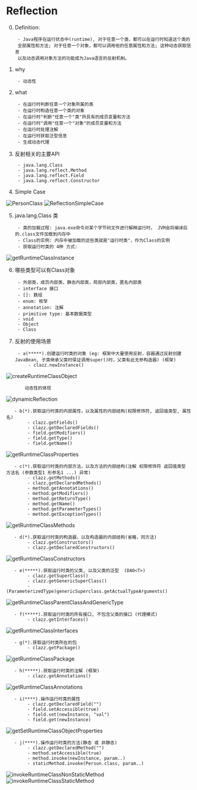 # Reflection
        
0. Definition:
    
        - Java程序在运行状态中(runtime), 对于任意一个类，都可以在运行时知道这个类的
        全部属性和方法; 对于任意一个对象，都可以调用他的任意属性和方法; 这种动态获取信息
        以及动态调用对象方法的功能成为Java语言的反射机制。
    
1. why

        - 动态性
        
2. what
    
        - 在运行时判断任意一个对象所属的类
        - 在运行时构造任意一个类的对象
        - 在运行时"判断"任意一个"类"所具有的成员变量和方法
        - 在运行时"调用"任意一个"对象"的成员变量和方法
        - 在运行时处理注解
        - 在运行时获取泛型信息
        - 生成动态代理

3. 反射相关的主要API

        - java.lang.Class
        - java.lang.reflect.Method
        - java.lang.reflect.Field
        - java.lang.reflect.Constructor
        
4. Simple Case

![PersonClass](imagePool/PersonClass.png)
![ReflectionSimpleCase](imagePool/ReflectionSimpleCase.png)


5. java.lang.Class 类

        - 类的加载过程: java.exe命令对某个字节码文件进行解释运行时， JVM会将编译后的.class文件加载到内存中
        - Class的实例: 内存中被加载的这些类就是"运行时类"，作为Class的实例
        - 获取运行时类的 4种 方式: 
![getRuntimeClassInstance](imagePool/getRuntimeClassInstance.png)


6. 哪些类型可以有Class对象

        - 外部类，成员内部类，静态内部类，局部内部类，匿名内部类
        - interface 接口
        - []: 数组
        - enum: 枚举
        - annotation: 注解
        - primitive type: 基本数据类型
        - void
        - Object
        - Class 


7. 反射的使用场景
        
        - a(*****).创建运行时类的对象 (eg: 框架中大量使用反射，容器通过反射创建JavaBean, 子类继承父类时保证调用super()时，父类有此无参构造器) (框架)
            - clazz.newInstance()
![createRuntimeClassObject](imagePool/createRuntimeClassObject.png)

           动态性的体现
![dynamicReflection](imagePool/dynamicReflection.png)


       - b(*).获取运行时类的内部属性，以及属性的内部结构(权限修饰符, 返回值类型, 属性名)
            - clazz.getFields()
            - clazz.getDeclaredFields()
            - field.getModifiers()
            - field.getType()
            - field.getName()
![getRuntimeClassProperties](imagePool/getRuntimeClassProperties.png)


       - c(*).获取运行时类的内部方法，以及方法的内部结构(注解 权限修饰符 返回值类型 方法名 (参数类型1 形参名1 ...) 异常)
            - clazz.getMethods()
            - clazz.getDeclaredMethods()
            - method.getAnnotations()
            - method.getModifiers()
            - method.getReturnType()
            - method.getName()
            - method.getParameterTypes()
            - method.getExceptionTypes()
![getRuntimeClassMethods](imagePool/getRuntimeClassMethods.png)


       - d(*).获取运行时类的构造器，以及构造器的内部结构(省略，同方法)
            - clazz.getConstructors()
            - clazz.getDeclaredConstructors()
![getRuntimeClassConstructors](imagePool/getRuntimeClassConstructors.png)


       - e(*****).获取运行时类的父类, 以及父类的泛型  (DAO<T>)
            - clazz.getSuperClass()
            - clazz.getGenericSuperClass()
            - (ParameterizedType)genericSuperclass.getActualTypeArguments()
![getRuntimeClassParentClassAndGenericType](imagePool/getRuntimeClassParentClassAndGenericType.png)


       - f(*****).获取运行时类的所有接口, 不包含父类的接口 (代理模式)
            - clazz.getInterfaces()
![getRuntimeClassInterfaces](imagePool/getRuntimeClassInterfaces.png)


       - g(*).获取运行时类所在的包
            - clazz.getPackage()
![getRuntimeClassPackage](imagePool/getRuntimeClassPackage.png)
                
                
       - h(*****).获取运行时类的注解 (框架)
            - clazz.getAnnotations()
![getRuntimeClassAnnotations](imagePool/getRuntimeClassAnnotations.png)
    
    
       - i(****).操作运行时类的属性
            - clazz.getDeclaredField("")
            - field.setAccessible(true)
            - field.set(newInstance, "val")
            - field.get(newInstance)
![getSetRuntimeClassObjectProperties](imagePool/getSetRuntimeClassObjectProperties.png)

    
       - j(****).操作运行时类的方法(静态 或 非静态)
            - clazz.getDeclaredMethod("")
            - method.setAccessible(true)
            - method.invoke(newInstance, param..)
            - staticMethod.invoke(Person.class, param..)

![invokeRuntimeClassNonStaticMethod](imagePool/invokeRuntimeClassNonStaticMethod.png)
![invokeRuntimeClassStaticMethod](imagePool/invokeRuntimeClassStaticMethod.png)
